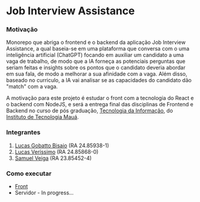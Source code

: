 # Job Interview Assistance

### Motivação

Monorepo que abriga o frontend e o backend da aplicação Job Interview Assistance, a qual baseia-se em uma plataforma que conversa com o uma inteligência artificial (ChatGPT) focando em auxiliar um candidato a uma vaga de trabalho, de modo que a IA forneça as potenciais perguntas que seriam feitas e insights sobre os pontos que o candidato deveria abordar em sua fala, de modo a melhorar a sua afinidade com a vaga. Além disso, baseado no curriculo, a IA vai analisar se as capacidades do candidato dão "match" com a vaga.

A motivação para este projeto é estudar o front com a tecnologia do React e o backend com NodeJS, e será a entrega final das disciplinas de Frontend e Backend no curso de pós graduação, [Tecnologia da Informação](https://maua.br/pos-graduacao/especializacao-360h/tecnologia-da-informacao), do [Instituto de Tecnologia Mauá](https://maua.br/).

### Integrantes

1. [Lucas Gobatto Bisaio](https://github.com/LucasGobatto) (RA 24.85938-1)
2. [Lucas Veríssimo](https://github.com/ActiveAntelope) (RA 24.85868-0)
3. [Samuel Veiga](https://github.com/Samuka32) (RA 23.85452-4)

### Como executar

- [Front](./front/README.md)
- Servidor - In progress...
